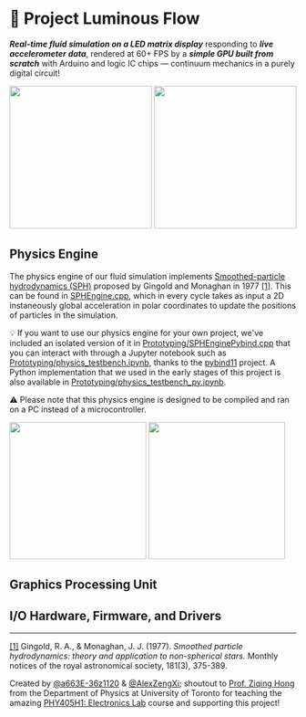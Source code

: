 # 🌊 **Project Luminous Flow**
***Real-time fluid simulation on a LED matrix display*** responding to ***live accelerometer data***, rendered at 60+ FPS by a ***simple GPU built from scratch*** with Arduino and logic IC chips — continuum mechanics in a purely digital circuit!

<p float="left">
  <img src="Assets/Demo.gif" height="250" />
  <img src="Assets/Circuit.jpg" height="250" />
</p>

## Physics Engine
The physics engine of our fluid simulation implements [Smoothed-particle hydrodynamics (SPH)](https://en.wikipedia.org/wiki/Smoothed-particle_hydrodynamics) proposed by Gingold and Monaghan in 1977 [[1]](#1). This can be found in [SPHEngine.cpp](SPHEngine.cpp), which in every cycle takes as input a 2D instaneously global acceleration in polar coordinates to update the positions of particles in the simulation.

💡 If you want to use our physics engine for your own project, we've included an isolated version of it in [Prototyping/SPHEnginePybind.cpp](Prototyping/SPHEnginePybind.cpp) that you can interact with through a Jupyter notebook such as [Prototyping/physics_testbench.ipynb](Prototyping/physics_testbench.ipynb), thanks to the [pybind11](https://github.com/pybind/pybind11) project. A Python implementation that we used in the early stages of this project is also available in [Prototyping/physics_testbench_py.ipynb](Prototyping/physics_testbench_py.ipynb).


⚠️ Please note that this physics engine is designed to be compiled and ran on a PC instead of a microcontroller.


<p float="left">
  <img src="Assets/engine.gif" height="240" />
  <img src="Assets/hashgrid.gif" height="240" />
</p>

## Graphics Processing Unit

## I/O Hardware, Firmware, and Drivers



___

<a id="1">[[1]](https://academic.oup.com/mnras/article/181/3/375/988212)</a> 
Gingold, R. A., & Monaghan, J. J. (1977). *Smoothed particle hydrodynamics: theory and application to non-spherical stars.* Monthly notices of the royal astronomical society, 181(3), 375-389.

Created by 
[@a663E-36z1120](https://www.github.com/a663E-36z1120)
&
[@AlexZengXi](https://www.github.com/AlexZengXi); shoutout to [Prof. Ziqing Hong](https://zqhong.physics.utoronto.ca/) from the Department of Physics at University of Toronto for teaching the amazing [PHY405H1: Electronics Lab](https://artsci.calendar.utoronto.ca/course/phy405h1) course and supporting this project!